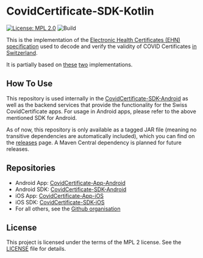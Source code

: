 # CovidCertificate-SDK-Kotlin

[![License: MPL 2.0](https://img.shields.io/badge/License-MPL%202.0-brightgreen.svg)](https://github.com/admin-ch/CovidCertificate-SDK-Kotlin/blob/main/LICENSE)
![Build](https://github.com/admin-ch/CovidCertificate-SDK-Kotlin/actions/workflows/build.yml/badge.svg)

This is the implementation of the [Electronic Health Certificates (EHN) specification](https://github.com/ehn-digital-green-development/hcert-spec)
used to decode and verify the validity of COVID Certificates [in Switzerland](https://github.com/admin-ch/CovidCertificate-App-Android).

It is partially based on [these](https://github.com/ehn-digital-green-development/hcert-kotlin)
[two](https://github.com/DIGGSweden/dgc-java) implementations.

## How To Use

This repository is used internally in the [CovidCertificate-SDK-Android](https://github.com/admin-ch/CovidCertificate-SDK-Android) as well as the backend services 
that provide the functionality for the Swiss CovidCertificate apps. For usage in Android apps, please refer to the above mentioned SDK for Android.

As of now, this repository is only available as a tagged JAR file (meaning no transitive dependencies are automatically included), which you can find on the [releases](https://github.com/admin-ch/CovidCertificate-SDK-Kotlin/releases) page.
A Maven Central dependency is planned for future releases.

## Repositories

* Android App: [CovidCertificate-App-Android](https://github.com/admin-ch/CovidCertificate-App-Android)
* Android SDK: [CovidCertificate-SDK-Android](https://github.com/admin-ch/CovidCertificate-SDK-Android)
* iOS App: [CovidCertificate-App-iOS](https://github.com/admin-ch/CovidCertificate-App-iOS)
* iOS SDK: [CovidCertificate-SDK-iOS](https://github.com/admin-ch/CovidCertificate-SDK-iOS)
* For all others, see the [Github organisation](https://github.com/admin-ch/)

## License

This project is licensed under the terms of the MPL 2 license. See the [LICENSE](LICENSE) file for details.
